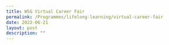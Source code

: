 ```yaml
---
title: WSG Virtual Career Fair
permalink: /Programmes/lifelong-learning/virtual-career-fair
date: 2022-06-21
layout: post
description: ""
---
```

